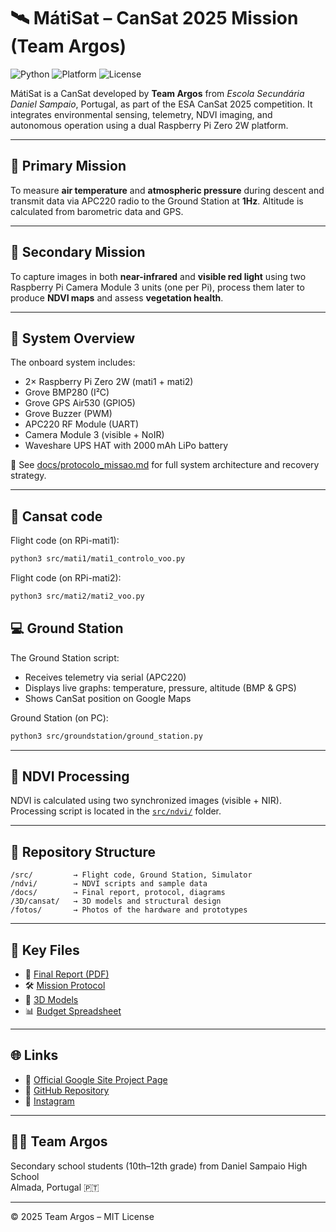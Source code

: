 # 🛰️ MátiSat – CanSat 2025 Mission (Team Argos)

![Python](https://img.shields.io/badge/Python-3.9+-blue?logo=python)
![Platform](https://img.shields.io/badge/Platform-Raspberry%20Pi-red)
![License](https://img.shields.io/badge/License-MIT-green)

MátiSat is a CanSat developed by **Team Argos** from *Escola Secundária Daniel Sampaio*, Portugal, as part of the ESA CanSat 2025 competition. It integrates environmental sensing, telemetry, NDVI imaging, and autonomous operation using a dual Raspberry Pi Zero 2W platform.

---

## 🚀 Primary Mission

To measure **air temperature** and **atmospheric pressure** during descent and transmit data via APC220 radio to the Ground Station at **1Hz**. Altitude is calculated from barometric data and GPS.

---

## 🌱 Secondary Mission

To capture images in both **near-infrared** and **visible red light** using two Raspberry Pi Camera Module 3 units (one per Pi), process them later to produce **NDVI maps** and assess **vegetation health**.

---

## 🧠 System Overview

The onboard system includes:

- 2× Raspberry Pi Zero 2W (mati1 + mati2)
- Grove BMP280 (I²C)
- Grove GPS Air530 (GPIO5)
- Grove Buzzer (PWM)
- APC220 RF Module (UART)
- Camera Module 3 (visible + NoIR)
- Waveshare UPS HAT with 2000 mAh LiPo battery

📐 See [docs/protocolo_missao.md](docs/protocolo_missao.md) for full system architecture and recovery strategy.

---
## 🧪 Cansat code

Flight code (on RPi-mati1):
```bash
python3 src/mati1/mati1_controlo_voo.py
```

Flight code (on RPi-mati2):
```bash
python3 src/mati2/mati2_voo.py
```


## 💻 Ground Station

The Ground Station script:

- Receives telemetry via serial (APC220)
- Displays live graphs: temperature, pressure, altitude (BMP & GPS)
- Shows CanSat position on Google Maps

Ground Station (on PC):
```bash
python3 src/groundstation/ground_station.py
```

---

## 📸 NDVI Processing

NDVI is calculated using two synchronized images (visible + NIR).  
Processing script is located in the [`src/ndvi/`](src/ndvi/) folder.

---

## 📂 Repository Structure

```
/src/         → Flight code, Ground Station, Simulator
/ndvi/        → NDVI scripts and sample data
/docs/        → Final report, protocol, diagrams
/3D/cansat/   → 3D models and structural design
/fotos/       → Photos of the hardware and prototypes
```

---

## 📄 Key Files

- 📘 [Final Report (PDF)](docs/Team_Argos_MatiSat_final_report_20250419.pdf)
- 🛠️ [Mission Protocol](docs/protocolo_missao.md)
- 🧰 [3D Models](3D/cansat/)
- 📊 [Budget Spreadsheet](docs/budget.xlsx)

---

## 🌐 Links

- 🔗 [Official Google Site Project Page](https://sites.google.com/ae-danielsampaio.pt/argos-team-and-mati-sat/)
- 🔬 [GitHub Repository](https://github.com/team-argos/mati)
- 🔗 [Instagram](https://www.instagram.com/argosteam_cansat/)
---

## 👨‍🚀 Team Argos

Secondary school students (10th–12th grade) from Daniel Sampaio High School  
Almada, Portugal 🇵🇹

---

© 2025 Team Argos – MIT License
